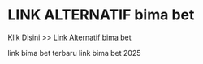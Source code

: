 # LINK ALTERNATIF bima bet

Klik Disini >> <a href="https://linksto.pages.dev/">Link Alternatif bima bet </a>

link bima bet terbaru
link bima bet 2025